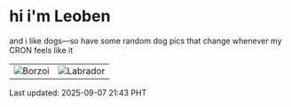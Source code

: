 # hi i'm Leoben

and i like dogs—so have some random dog pics that change whenever my CRON feels like it

|  |  |
|--------|----------|
| ![Borzoi](https://random-dog-vercel.vercel.app/api/random-borzoi?v=1757252625) | ![Labrador](https://random-dog-vercel.vercel.app/api/random-labrador?v=1757252625) |

Last updated: 2025-09-07 21:43 PHT
